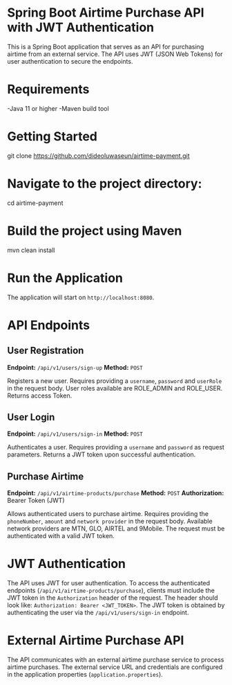 # Spring Boot Airtime Purchase API with JWT Authentication
This is a Spring Boot application that serves as an API for purchasing airtime from an external service. The API uses JWT (JSON Web Tokens) for user authentication to secure the endpoints.

# Requirements
-Java 11 or higher
-Maven build tool

# Getting Started
git clone https://github.com/dideoluwaseun/airtime-payment.git

# Navigate to the project directory:
cd airtime-payment

# Build the project using Maven
mvn clean install

# Run the Application

The application will start on `http://localhost:8080`.

# API Endpoints
## User Registration

**Endpoint:** `/api/v1/users/sign-up`
**Method:** `POST`

Registers a new user. Requires providing a `username`, `password` and `userRole` in the request body.
User roles available are ROLE_ADMIN and ROLE_USER.
Returns access Token.

## User Login

**Endpoint:** `/api/v1/users/sign-in`
**Method:** `POST`

Authenticates a user. Requires providing a `username` and `password` as request parameters. Returns a JWT token upon successful authentication.

## Purchase Airtime

**Endpoint:** `/api/v1/airtime-products/purchase`
**Method:** `POST`
**Authorization:** Bearer Token (JWT)

Allows authenticated users to purchase airtime. Requires providing the `phoneNumber`, `amount` and `network provider` in the request body. Available network providers are MTN, GLO, AIRTEL and 9Mobile. The request must be authenticated with a valid JWT token.

# JWT Authentication

The API uses JWT for user authentication. To access the authenticated endpoints (`/api/v1/airtime-products/purchase`), clients must include the JWT token in the `Authorization` header of the request. The header should look like: `Authorization: Bearer <JWT_TOKEN>`. The JWT token is obtained by authenticating the user via the `/api/v1/users/sign-in` endpoint.

# External Airtime Purchase API

The API communicates with an external airtime purchase service to process airtime purchases. The external service URL and credentials are configured in the application properties (`application.properties`).




